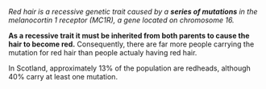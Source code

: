 *Red hair is a recessive genetic trait caused by a **series of mutations** in the melanocortin 1 receptor (MC1R), a gene located on chromosome 16.*

**As a recessive trait it must be inherited from both parents to cause the hair to become red.** Consequently, there are far more people carrying the mutation for red hair than people actualy having red hair. 

In Scotland, approximately 13% of the population are redheads, although 40% carry at least one mutation. 
